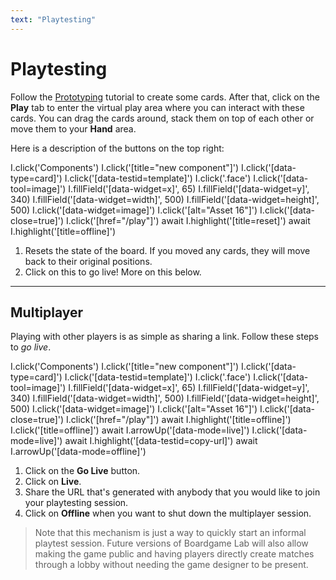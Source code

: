 ```yaml
---
text: "Playtesting"
---
```


# Playtesting

Follow the [Prototyping](./1-prototyping) tutorial to create some cards. After that,
click on the **Play** tab to enter the virtual play area where you can interact
with these cards. You can drag the cards around, stack them on top of each other or move them to your
**Hand** area.

Here is a description of the buttons on the top right:

<carousel play={false}>
  <screenshot>
    I.click('Components')
    I.click('[title="new component"]')
    I.click('[data-type=card]')
    I.click('[data-testid=template]')
    I.click('.face')
    I.click('[data-tool=image]')
    I.fillField('[data-widget=x]', 65)
    I.fillField('[data-widget=y]', 340)
    I.fillField('[data-widget=width]', 500)
    I.fillField('[data-widget=height]', 500)
    I.click('[data-widget=image]')
    I.click('[alt="Asset 16"]')
    I.click('[data-close=true]')
    I.click('[href="/play"]')
    await I.highlight('[title=reset]')
  </screenshot>

  <screenshot>
    await I.highlight('[title=offline]')
  </screenshot>
</carousel>

1. Resets the state of the board. If you moved any cards, they will move back to their original positions.
1. Click on this to go live! More on this below.

---

## Multiplayer

Playing with other players is as simple as sharing a link. Follow these steps to *go live*.

<carousel play={false}>
  <screenshot>
    I.click('Components')
    I.click('[title="new component"]')
    I.click('[data-type=card]')
    I.click('[data-testid=template]')
    I.click('.face')
    I.click('[data-tool=image]')
    I.fillField('[data-widget=x]', 65)
    I.fillField('[data-widget=y]', 340)
    I.fillField('[data-widget=width]', 500)
    I.fillField('[data-widget=height]', 500)
    I.click('[data-widget=image]')
    I.click('[alt="Asset 16"]')
    I.click('[data-close=true]')
    I.click('[href="/play"]')
    await I.highlight('[title=offline]')
  </screenshot>

  <screenshot>
    I.click('[title=offline]')
    await I.arrowUp('[data-mode=live]')
  </screenshot>

  <screenshot>
    I.click('[data-mode=live]')
    await I.highlight('[data-testid=copy-url]')
  </screenshot>

  <screenshot>
    await I.arrowUp('[data-mode=offline]')
  </screenshot>
</carousel>

1. Click on the **Go Live** button.
1. Click on **Live**.
1. Share the URL that's generated with anybody that you would like to join your playtesting session.
1. Click on **Offline** when you want to shut down the multiplayer session.

> Note that this mechanism is just a way to quickly start an
informal playtest session. Future versions of Boardgame Lab
will also allow making the game public and having players
directly create matches through a lobby without needing the game designer to be present.

